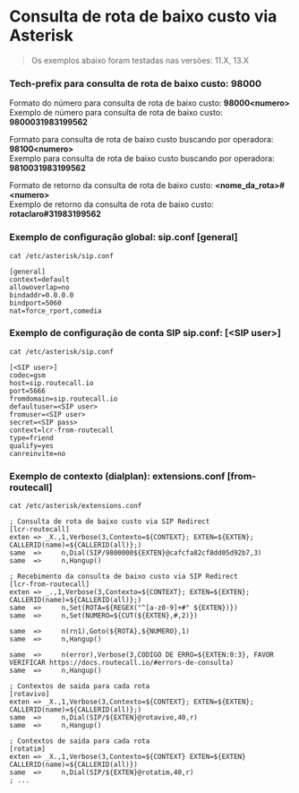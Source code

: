 # Consulta de rota de baixo custo via Asterisk
> Os exemplos abaixo foram testadas nas versões: 11.X, 13.X

### Tech-prefix para consulta de rota de baixo custo: **98000**

Formato do número para consulta de rota de baixo custo: **98000\<numero\>**  
Exemplo de número para consulta de rota de baixo custo: **9800031983199562**  

Formato para consulta de rota de baixo custo buscando por operadora: **98100\<numero\>**  
Exemplo para consulta de rota de baixo custo buscando por operadora: **9810031983199562**  

Formato de retorno da consulta de rota de baixo custo: **\<nome_da_rota\>\#\<numero\>**  
Exemplo de retorno da consulta de rota de baixo custo: **rotaclaro#31983199562**  

### Exemplo de configuração global: sip.conf [general]
`cat /etc/asterisk/sip.conf`
```
[general]
context=default
allowoverlap=no
bindaddr=0.0.0.0
bindport=5060
nat=force_rport,comedia
```

### Exemplo de configuração de conta SIP sip.conf: [\<SIP user\>]
`cat /etc/asterisk/sip.conf`
```
[<SIP user>]
codec=gsm
host=sip.routecall.io
port=5666
fromdomain=sip.routecall.io
defaultuser=<SIP user>
fromuser=<SIP user>
secret=<SIP pass>
context=lcr-from-routecall
type=friend
qualify=yes
canreinvite=no
```

### Exemplo de contexto (dialplan): extensions.conf [from-routecall]

`cat /etc/asterisk/extensions.conf`

```
; Consulta de rota de baixo custo via SIP Redirect
[lcr-routecall]
exten => _X.,1,Verbose(3,Contexto=${CONTEXT}; EXTEN=${EXTEN}; CALLERID(name)=${CALLERID(all)};)
same  =>     n,Dial(SIP/9800000${EXTEN}@cafcfa82cf8dd05d92b7,3)
same  =>     n,Hangup()

; Recebimento da consulta de baixo custo via SIP Redirect
[lcr-from-routecall]
exten => _.,1,Verbose(3,Contexto=${CONTEXT}; EXTEN=${EXTEN}; CALLERID(name)=${CALLERID(all)};)
same  =>     n,Set(ROTA=${REGEX("^[a-z0-9]+#" ${EXTEN})})
same  =>     n,Set(NUMERO=${CUT(${EXTEN},#,2)})

same  =>     n(rn1),Goto(${ROTA},${NUMERO},1)
same  =>     n,Hangup()

same  =>     n(error),Verbose(3,CODIGO DE ERRO=${EXTEN:0:3}, FAVOR VERIFICAR https://docs.routecall.io/#errors-de-consulta)
same  =>     n,Hangup()

; Contextos de saida para cada rota
[rotavivo]
exten => _X.,1,Verbose(3,Contexto=${CONTEXT}; EXTEN=${EXTEN}; CALLERID(name)=${CALLERID(all)};)
same  =>     n,Dial(SIP/${EXTEN}@rotavivo,40,r)
same  =>     n,Hangup()

; Contextos de saida para cada rota
[rotatim]
exten => _X.,1,Verbose(3,Contexto=${CONTEXT} EXTEN=${EXTEN} CALLERID(name)=${CALLERID(all)})
same  =>     n,Dial(SIP/${EXTEN}@rotatim,40,r)
; ...
```

